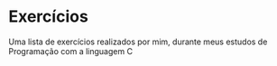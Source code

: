 # Exercícios
Uma lista de exercícios realizados por mim, durante meus estudos de Programação com a linguagem C
